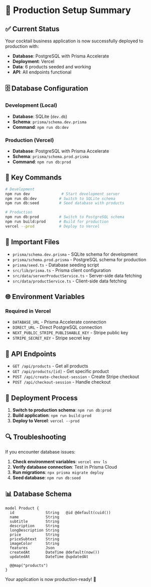 # 🚀 Production Setup Summary

## ✅ Current Status

Your cocktail business application is now successfully deployed to production with:

- **Database**: PostgreSQL with Prisma Accelerate
- **Deployment**: Vercel
- **Data**: 6 products seeded and working
- **API**: All endpoints functional

## 🗄️ Database Configuration

### Development (Local)

- **Database**: SQLite (`dev.db`)
- **Schema**: `prisma/schema.dev.prisma`
- **Command**: `npm run db:dev`

### Production (Vercel)

- **Database**: PostgreSQL with Prisma Accelerate
- **Schema**: `prisma/schema.prod.prisma`
- **Command**: `npm run db:prod`

## 🔧 Key Commands

```bash
# Development
npm run dev              # Start development server
npm run db:dev          # Switch to SQLite schema
npm run db:seed         # Seed database with products

# Production
npm run db:prod         # Switch to PostgreSQL schema
npm run build:prod      # Build for production
vercel --prod           # Deploy to Vercel
```

## 📁 Important Files

- `prisma/schema.dev.prisma` - SQLite schema for development
- `prisma/schema.prod.prisma` - PostgreSQL schema for production
- `prisma/seed.ts` - Database seeding script
- `src/lib/prisma.ts` - Prisma client configuration
- `src/data/serverProductService.ts` - Server-side data fetching
- `src/data/productService.ts` - Client-side data fetching

## 🌐 Environment Variables

### Required in Vercel

- `DATABASE_URL` - Prisma Accelerate connection
- `DIRECT_URL` - Direct PostgreSQL connection
- `NEXT_PUBLIC_STRIPE_PUBLISHABLE_KEY` - Stripe public key
- `STRIPE_SECRET_KEY` - Stripe secret key

## 🎯 API Endpoints

- `GET /api/products` - Get all products
- `GET /api/products/[id]` - Get specific product
- `POST /api/create-checkout-session` - Create Stripe checkout
- `POST /api/checkout-session` - Handle checkout

## 🚀 Deployment Process

1. **Switch to production schema**: `npm run db:prod`
2. **Build application**: `npm run build:prod`
3. **Deploy to Vercel**: `vercel --prod`

## 🔍 Troubleshooting

If you encounter database issues:

1. **Check environment variables**: `vercel env ls`
2. **Verify database connection**: Test in Prisma Cloud
3. **Run migrations**: `npx prisma migrate deploy`
4. **Seed database**: `npm run db:seed`

## 📊 Database Schema

```prisma
model Product {
  id              String   @id @default(cuid())
  name            String
  subtitle        String
  description     String
  longDescription String
  price           String
  priceSubtext    String
  imageColor      String
  features        Json
  createdAt       DateTime @default(now())
  updatedAt       DateTime @updatedAt

  @@map("products")
}
```

Your application is now production-ready! 🎉
